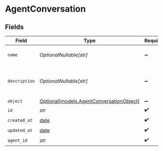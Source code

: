 # AgentConversation


## Fields

| Field                                                                            | Type                                                                             | Required                                                                         | Description                                                                      |
| -------------------------------------------------------------------------------- | -------------------------------------------------------------------------------- | -------------------------------------------------------------------------------- | -------------------------------------------------------------------------------- |
| `name`                                                                           | *OptionalNullable[str]*                                                          | :heavy_minus_sign:                                                               | Name given to the conversation.                                                  |
| `description`                                                                    | *OptionalNullable[str]*                                                          | :heavy_minus_sign:                                                               | Description of the what the conversation is about.                               |
| `object`                                                                         | [Optional[models.AgentConversationObject]](../models/agentconversationobject.md) | :heavy_minus_sign:                                                               | N/A                                                                              |
| `id`                                                                             | *str*                                                                            | :heavy_check_mark:                                                               | N/A                                                                              |
| `created_at`                                                                     | [date](https://docs.python.org/3/library/datetime.html#date-objects)             | :heavy_check_mark:                                                               | N/A                                                                              |
| `updated_at`                                                                     | [date](https://docs.python.org/3/library/datetime.html#date-objects)             | :heavy_check_mark:                                                               | N/A                                                                              |
| `agent_id`                                                                       | *str*                                                                            | :heavy_check_mark:                                                               | N/A                                                                              |